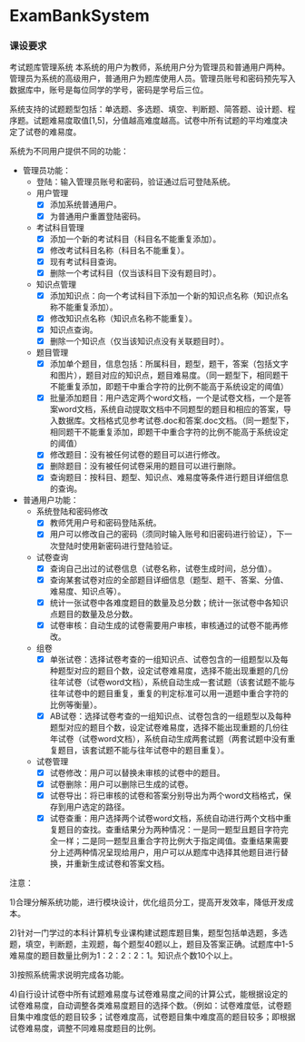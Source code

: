 # ExamBankSystem

### 课设要求
考试题库管理系统
本系统的用户为教师，系统用户分为管理员和普通用户两种。管理员为系统的高级用户，普通用户为题库使用人员。管理员账号和密码预先写入数据库中，账号是每位同学的学号，密码是学号后三位。

系统支持的试题题型包括：单选题、多选题、填空、判断题、简答题、设计题、程序题。试题难易度取值[1,5]，分值越高难度越高。试卷中所有试题的平均难度决定了试卷的难易度。

系统为不同用户提供不同的功能：

- 管理员功能：
  - 登陆：输入管理员账号和密码，验证通过后可登陆系统。  
  - 用户管理
    - [x] 添加系统普通用户。
    - [x] 为普通用户重置登陆密码。
  - 考试科目管理
    - [x] 添加一个新的考试科目（科目名不能重复添加）。
    - [x] 修改考试科目名称（科目名不能重复）。
    - [x] 现有考试科目查询。
    - [x] 删除一个考试科目（仅当该科目下没有题目时）。
  - 知识点管理
    - [x] 添加知识点：向一个考试科目下添加一个新的知识点名称（知识点名称不能重复添加）。
    - [x] 修改知识点名称（知识点名称不能重复）。
    - [x] 知识点查询。
    - [x] 删除一个知识点（仅当该知识点没有关联题目时）。
  - 题目管理
    - [x] 添加单个题目，信息包括：所属科目，题型，题干，答案（包括文字和图片），题目对应的知识点，题目难易度。（同一题型下，相同题干不能重复添加，即题干中重合字符的比例不能高于系统设定的阈值）
    - [x] 批量添加题目：用户选定两个word文档，一个是试卷文档，一个是答案word文档，系统自动提取文档中不同题型的题目和相应的答案，导入数据库。文档格式见参考试卷.doc和答案.doc文档。（同一题型下，相同题干不能重复添加，即题干中重合字符的比例不能高于系统设定的阈值）
    - [x] 修改题目：没有被任何试卷的题目可以进行修改。
    - [x] 删除题目：没有被任何试卷采用的题目可以进行删除。
    - [x] 查询题目：按科目、题型、知识点、难易度等条件进行题目详细信息的查询。
- 普通用户功能：
  - 系统登陆和密码修改
    - [x] 教师凭用户号和密码登陆系统。
    - [x] 用户可以修改自己的密码（须同时输入账号和旧密码进行验证），下一次登陆时使用新密码进行登陆验证。
  - 试卷查询
    - [x] 查询自己出过的试卷信息（试卷名称，试卷生成时间，总分值）。
    - [x] 查询某套试卷对应的全部题目详细信息（题型、题干、答案、分值、难易度、知识点等）。
    - [x] 统计一张试卷中各难度题目的数量及总分数；统计一张试卷中各知识点题目的数量及总分数。
    - [x] 试卷审核：自动生成的试卷需要用户审核，审核通过的试卷不能再修改。
  - 组卷
    - [x] 单张试卷：选择试卷考查的一组知识点、试卷包含的一组题型以及每种题型对应的题目个数，设定试卷难易度，选择不能出现重题的几份往年试卷（试卷word文档），系统自动生成一套试题（该套试题不能与往年试卷中的题目重复，重复的判定标准可以用一道题中重合字符的比例等衡量）。
    - [x] AB试卷：选择试卷考查的一组知识点、试卷包含的一组题型以及每种题型对应的题目个数，设定试卷难易度，选择不能出现重题的几份往年试卷（试卷word文档），系统自动生成两套试题（两套试题中没有重复题目，该套试题不能与往年试卷中的题目重复）。
  - 试卷管理
    - [x] 试卷修改：用户可以替换未审核的试卷中的题目。
    - [x] 试卷删除：用户可以删除已生成的试卷。
    - [x] 试卷导出：将已审核的试卷和答案分别导出为两个word文档格式，保存到用户选定的路径。
    - [x] 试卷查重：用户选择两个试卷word文档，系统自动进行两个文档中重复题目的查找。查重结果分为两种情况：一是同一题型且题目字符完全一样；二是同一题型且重合字符比例大于指定阈值。查重结果需要分上述两种情况呈现给用户，用户可以从题库中选择其他题目进行替换，并重新生成试卷和答案文档。

注意：

1)合理分解系统功能，进行模块设计，优化组员分工，提高开发效率，降低开发成本。

2)针对一门学过的本科计算机专业课构建试题库题目集，题型包括单选题，多选题，填空，判断题，主观题，每个题型40题以上，题目及答案正确。试题库中1-5难易度的题目数量比例为1：2：2：2：1。知识点个数10个以上。

3)按照系统需求说明完成各功能。

4)自行设计试卷中所有试题难易度与试卷难易度之间的计算公式，能根据设定的试卷难易度，自动调整各类难易度题目的选择个数。（例如：试卷难度低，试卷题目集中难度低的题目较多；试卷难度高，试卷题目集中难度高的题目较多；即根据试卷难易度，调整不同难易度题目的比例。
